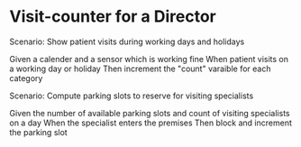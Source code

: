# Visit-counter for a Director

Scenario: Show patient visits during working days and holidays

  Given a calender and a sensor which is working fine
  When patient visits on a working day or holiday
  Then increment the "count" varaible for each category

Scenario: Compute parking slots to reserve for visiting specialists

  Given the number of available parking slots and count of visiting specialists on a day
  When the specialist enters the premises
  Then block and increment the parking slot
